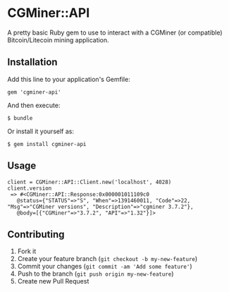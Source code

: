 # CGMiner::API

A pretty basic Ruby gem to use to interact with a CGMiner (or compatible) Bitcoin/Litecoin mining application.

## Installation

Add this line to your application's Gemfile:

    gem 'cgminer-api'

And then execute:

    $ bundle

Or install it yourself as:

    $ gem install cgminer-api

## Usage

    client = CGMiner::API::Client.new('localhost', 4028)
    client.version
     => #<CGMiner::API::Response:0x000001011109c0
       @status={"STATUS"=>"S", "When"=>1391460011, "Code"=>22, "Msg"=>"CGMiner versions", "Description"=>"cgminer 3.7.2"},
       @body=[{"CGMiner"=>"3.7.2", "API"=>"1.32"}]>

## Contributing

1. Fork it
2. Create your feature branch (`git checkout -b my-new-feature`)
3. Commit your changes (`git commit -am 'Add some feature'`)
4. Push to the branch (`git push origin my-new-feature`)
5. Create new Pull Request
